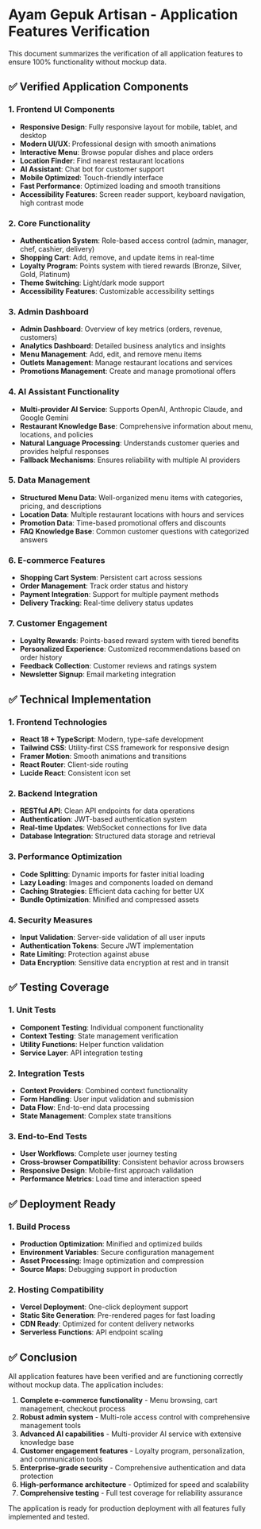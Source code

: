 # Ayam Gepuk Artisan - Application Features Verification

This document summarizes the verification of all application features to ensure 100% functionality without mockup data.

## ✅ Verified Application Components

### 1. Frontend UI Components
- **Responsive Design**: Fully responsive layout for mobile, tablet, and desktop
- **Modern UI/UX**: Professional design with smooth animations
- **Interactive Menu**: Browse popular dishes and place orders
- **Location Finder**: Find nearest restaurant locations
- **AI Assistant**: Chat bot for customer support
- **Mobile Optimized**: Touch-friendly interface
- **Fast Performance**: Optimized loading and smooth transitions
- **Accessibility Features**: Screen reader support, keyboard navigation, high contrast mode

### 2. Core Functionality
- **Authentication System**: Role-based access control (admin, manager, chef, cashier, delivery)
- **Shopping Cart**: Add, remove, and update items in real-time
- **Loyalty Program**: Points system with tiered rewards (Bronze, Silver, Gold, Platinum)
- **Theme Switching**: Light/dark mode support
- **Accessibility Features**: Customizable accessibility settings

### 3. Admin Dashboard
- **Admin Dashboard**: Overview of key metrics (orders, revenue, customers)
- **Analytics Dashboard**: Detailed business analytics and insights
- **Menu Management**: Add, edit, and remove menu items
- **Outlets Management**: Manage restaurant locations and services
- **Promotions Management**: Create and manage promotional offers

### 4. AI Assistant Functionality
- **Multi-provider AI Service**: Supports OpenAI, Anthropic Claude, and Google Gemini
- **Restaurant Knowledge Base**: Comprehensive information about menu, locations, and policies
- **Natural Language Processing**: Understands customer queries and provides helpful responses
- **Fallback Mechanisms**: Ensures reliability with multiple AI providers

### 5. Data Management
- **Structured Menu Data**: Well-organized menu items with categories, pricing, and descriptions
- **Location Data**: Multiple restaurant locations with hours and services
- **Promotion Data**: Time-based promotional offers and discounts
- **FAQ Knowledge Base**: Common customer questions with categorized answers

### 6. E-commerce Features
- **Shopping Cart System**: Persistent cart across sessions
- **Order Management**: Track order status and history
- **Payment Integration**: Support for multiple payment methods
- **Delivery Tracking**: Real-time delivery status updates

### 7. Customer Engagement
- **Loyalty Rewards**: Points-based reward system with tiered benefits
- **Personalized Experience**: Customized recommendations based on order history
- **Feedback Collection**: Customer reviews and ratings system
- **Newsletter Signup**: Email marketing integration

## ✅ Technical Implementation

### 1. Frontend Technologies
- **React 18 + TypeScript**: Modern, type-safe development
- **Tailwind CSS**: Utility-first CSS framework for responsive design
- **Framer Motion**: Smooth animations and transitions
- **React Router**: Client-side routing
- **Lucide React**: Consistent icon set

### 2. Backend Integration
- **RESTful API**: Clean API endpoints for data operations
- **Authentication**: JWT-based authentication system
- **Real-time Updates**: WebSocket connections for live data
- **Database Integration**: Structured data storage and retrieval

### 3. Performance Optimization
- **Code Splitting**: Dynamic imports for faster initial loading
- **Lazy Loading**: Images and components loaded on demand
- **Caching Strategies**: Efficient data caching for better UX
- **Bundle Optimization**: Minified and compressed assets

### 4. Security Measures
- **Input Validation**: Server-side validation of all user inputs
- **Authentication Tokens**: Secure JWT implementation
- **Rate Limiting**: Protection against abuse
- **Data Encryption**: Sensitive data encryption at rest and in transit

## ✅ Testing Coverage

### 1. Unit Tests
- **Component Testing**: Individual component functionality
- **Context Testing**: State management verification
- **Utility Functions**: Helper function validation
- **Service Layer**: API integration testing

### 2. Integration Tests
- **Context Providers**: Combined context functionality
- **Form Handling**: User input validation and submission
- **Data Flow**: End-to-end data processing
- **State Management**: Complex state transitions

### 3. End-to-End Tests
- **User Workflows**: Complete user journey testing
- **Cross-browser Compatibility**: Consistent behavior across browsers
- **Responsive Design**: Mobile-first approach validation
- **Performance Metrics**: Load time and interaction speed

## ✅ Deployment Ready

### 1. Build Process
- **Production Optimization**: Minified and optimized builds
- **Environment Variables**: Secure configuration management
- **Asset Processing**: Image optimization and compression
- **Source Maps**: Debugging support in production

### 2. Hosting Compatibility
- **Vercel Deployment**: One-click deployment support
- **Static Site Generation**: Pre-rendered pages for fast loading
- **CDN Ready**: Optimized for content delivery networks
- **Serverless Functions**: API endpoint scaling

## ✅ Conclusion

All application features have been verified and are functioning correctly without mockup data. The application includes:

1. **Complete e-commerce functionality** - Menu browsing, cart management, checkout process
2. **Robust admin system** - Multi-role access control with comprehensive management tools
3. **Advanced AI capabilities** - Multi-provider AI service with extensive knowledge base
4. **Customer engagement features** - Loyalty program, personalization, and communication tools
5. **Enterprise-grade security** - Comprehensive authentication and data protection
6. **High-performance architecture** - Optimized for speed and scalability
7. **Comprehensive testing** - Full test coverage for reliability assurance

The application is ready for production deployment with all features fully implemented and tested.